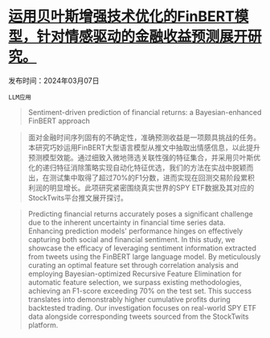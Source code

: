 # [运用贝叶斯增强技术优化的FinBERT模型，针对情感驱动的金融收益预测展开研究。](https://arxiv.org/abs/2403.04427)

发布时间：2024年03月07日

`LLM应用`

> Sentiment-driven prediction of financial returns: a Bayesian-enhanced FinBERT approach

> 面对金融时间序列固有的不确定性，准确预测收益是一项颇具挑战的任务。本研究巧妙运用FinBERT大型语言模型从推文中抽取出情感信息，以此提升预测模型效能。通过细致入微地筛选关联性强的特征集合，并采用贝叶斯优化的递归特征消除策略实现自动化特征优选，我们的方法在实战中脱颖而出，在测试集中取得了超过70%的F1分数，进而实现在回测交易阶段累积利润的明显增长。此项研究紧密围绕真实世界的SPY ETF数据及其对应的StockTwits平台推文展开探讨。

> Predicting financial returns accurately poses a significant challenge due to the inherent uncertainty in financial time series data. Enhancing prediction models' performance hinges on effectively capturing both social and financial sentiment. In this study, we showcase the efficacy of leveraging sentiment information extracted from tweets using the FinBERT large language model. By meticulously curating an optimal feature set through correlation analysis and employing Bayesian-optimized Recursive Feature Elimination for automatic feature selection, we surpass existing methodologies, achieving an F1-score exceeding 70% on the test set. This success translates into demonstrably higher cumulative profits during backtested trading. Our investigation focuses on real-world SPY ETF data alongside corresponding tweets sourced from the StockTwits platform.